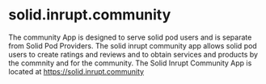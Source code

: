 # solid.inrupt.community
The community App is designed to serve solid pod users and is separate from Solid Pod Providers.
The solid inrupt community app allows solid pod users to create ratings and reviews and to obtain services and products by the commnity and for the community.
The Solid Inrupt Community App is located at https://solid.inrupt.community
